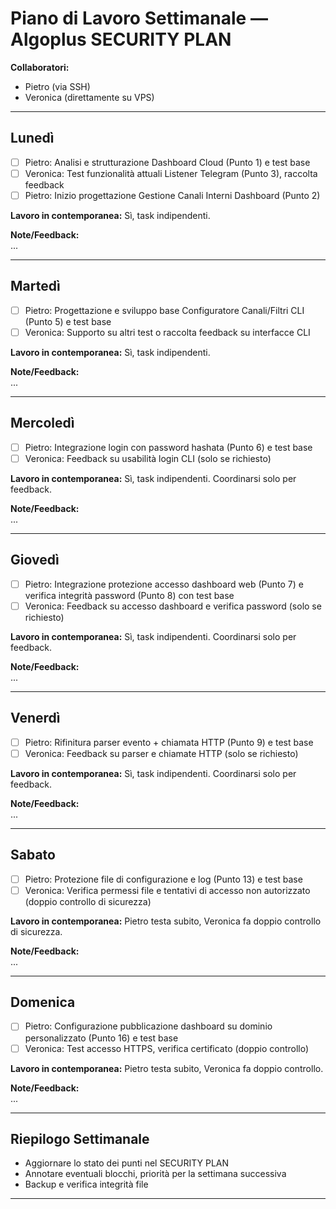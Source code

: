 # Piano di Lavoro Settimanale — Algoplus SECURITY PLAN

**Collaboratori:**  
- Pietro (via SSH)  
- Veronica (direttamente su VPS)

---

## Lunedì

- [ ] Pietro: Analisi e strutturazione Dashboard Cloud (Punto 1) e test base
- [ ] Veronica: Test funzionalità attuali Listener Telegram (Punto 3), raccolta feedback
- [ ] Pietro: Inizio progettazione Gestione Canali Interni Dashboard (Punto 2)

**Lavoro in contemporanea:** Sì, task indipendenti.

**Note/Feedback:**  
...

---

## Martedì

- [ ] Pietro: Progettazione e sviluppo base Configuratore Canali/Filtri CLI (Punto 5) e test base
- [ ] Veronica: Supporto su altri test o raccolta feedback su interfacce CLI

**Lavoro in contemporanea:** Sì, task indipendenti.

**Note/Feedback:**  
...

---

## Mercoledì

- [ ] Pietro: Integrazione login con password hashata (Punto 6) e test base
- [ ] Veronica: Feedback su usabilità login CLI (solo se richiesto)

**Lavoro in contemporanea:** Sì, task indipendenti. Coordinarsi solo per feedback.

**Note/Feedback:**  
...

---

## Giovedì

- [ ] Pietro: Integrazione protezione accesso dashboard web (Punto 7) e verifica integrità password (Punto 8) con test base
- [ ] Veronica: Feedback su accesso dashboard e verifica password (solo se richiesto)

**Lavoro in contemporanea:** Sì, task indipendenti. Coordinarsi solo per feedback.

**Note/Feedback:**  
...

---

## Venerdì

- [ ] Pietro: Rifinitura parser evento + chiamata HTTP (Punto 9) e test base
- [ ] Veronica: Feedback su parser e chiamate HTTP (solo se richiesto)

**Lavoro in contemporanea:** Sì, task indipendenti. Coordinarsi solo per feedback.

**Note/Feedback:**  
...

---

## Sabato

- [ ] Pietro: Protezione file di configurazione e log (Punto 13) e test base
- [ ] Veronica: Verifica permessi file e tentativi di accesso non autorizzato (doppio controllo di sicurezza)

**Lavoro in contemporanea:** Pietro testa subito, Veronica fa doppio controllo di sicurezza.

**Note/Feedback:**  
...

---

## Domenica

- [ ] Pietro: Configurazione pubblicazione dashboard su dominio personalizzato (Punto 16) e test base
- [ ] Veronica: Test accesso HTTPS, verifica certificato (doppio controllo)

**Lavoro in contemporanea:** Pietro testa subito, Veronica fa doppio controllo.

**Note/Feedback:**  
...

---

## Riepilogo Settimanale

- Aggiornare lo stato dei punti nel SECURITY PLAN
- Annotare eventuali blocchi, priorità per la settimana successiva
- Backup e verifica integrità file

--- 